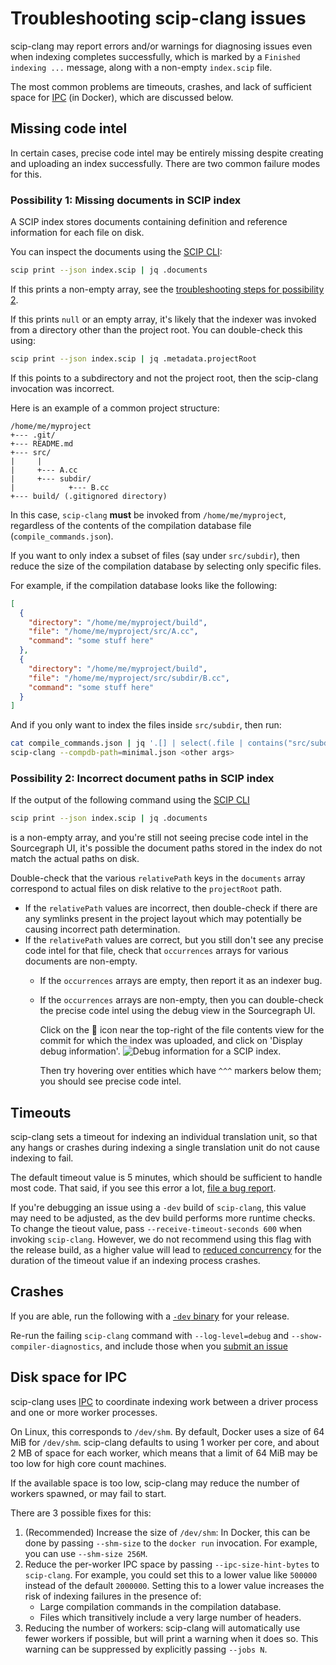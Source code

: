 # Troubleshooting scip-clang issues

scip-clang may report errors and/or warnings
for diagnosing issues even when indexing completes successfully,
which is marked by a `Finished indexing ...` message,
along with a non-empty `index.scip` file.

The most common problems are timeouts, crashes,
and lack of sufficient space for [IPC][] (in Docker),
which are discussed below.

## Missing code intel

In certain cases, precise code intel may be entirely missing despite
creating and uploading an index successfully.
There are two common failure modes for this.

### Possibility 1: Missing documents in SCIP index

A SCIP index stores documents containing definition and reference
information for each file on disk.

[SCIP CLI]: https://github.com/sourcegraph/scip/releases

You can inspect the documents using the [SCIP CLI][]:

```bash
scip print --json index.scip | jq .documents
```

If this prints a non-empty array, see the [troubleshooting steps for possibility 2](#possibility-2-incorrect-document-paths-in-scip-index).

If this prints `null` or an empty array, it's likely
that the indexer was invoked from a directory other than the project root.
You can double-check this using:

```bash
scip print --json index.scip | jq .metadata.projectRoot
```

If this points to a subdirectory and not the project root,
then the scip-clang invocation was incorrect.

Here is an example of a common project structure:

```
/home/me/myproject
+--- .git/
+--- README.md
+--- src/
|     |
|     +--- A.cc
|     +--- subdir/
|            +--- B.cc
+--- build/ (.gitignored directory)
```

In this case, `scip-clang` **must** be invoked from `/home/me/myproject`,
regardless of the contents of the compilation database file (`compile_commands.json`).

If you want to only index a subset of files (say under `src/subdir`),
then reduce the size of the compilation database by selecting only specific files.

For example, if the compilation database looks like the following:

```json
[
  {
    "directory": "/home/me/myproject/build",
    "file": "/home/me/myproject/src/A.cc",
    "command": "some stuff here"
  },
  {
    "directory": "/home/me/myproject/build",
    "file": "/home/me/myproject/src/subdir/B.cc",
    "command": "some stuff here"
  }
]
```

And if you only want to index the files inside `src/subdir`, then run:

```bash
cat compile_commands.json | jq '.[] | select(.file | contains("src/subdir/"))' > minimal.json
scip-clang --compdb-path=minimal.json <other args>
```

### Possibility 2: Incorrect document paths in SCIP index

If the output of the following command using the [SCIP CLI][]

```bash
scip print --json index.scip | jq .documents
```

is a non-empty array, and you're still not seeing precise code intel
in the Sourcegraph UI, it's possible the document paths stored in the index
do not match the actual paths on disk.

Double-check that the various `relativePath` keys in the `documents`
array correspond to actual files on disk relative to the `projectRoot` path.

- If the `relativePath` values are incorrect, then double-check if there
  are any symlinks present in the project layout which may potentially
  be causing incorrect path determination.
- If the `relativePath` values are correct, but you still don't see any
  precise code intel for that file, check that `occurrences` arrays for
  various documents are non-empty.
  - If the `occurrences` arrays are empty, then report it as an
    indexer bug.
  - If the `occurrences` arrays are non-empty, then you can double-check
    the precise code intel using the debug view in the Sourcegraph UI.

    Click on the 🧠 icon near the top-right of the file contents view
    for the commit for which the index was uploaded,
    and click on 'Display debug information'.
    ![Debug information for a SCIP index](https://github.com/sourcegraph/scip-clang/assets/93103176/58becf36-5524-40f6-87b9-a72bc00b1e04).

    Then try hovering over entities which have `^^^` markers below them;
    you should see precise code intel.

## Timeouts

scip-clang sets a timeout for indexing an individual translation unit,
so that any hangs or crashes during indexing a single translation unit
do not cause indexing to fail.

The default timeout value is 5 minutes,
which should be sufficient to handle most code.
That said, if you see this error a lot,
[file a bug report](/README.md#reporting-issues).

If you're debugging an issue using a `-dev` build of `scip-clang`,
this value may need to be adjusted,
as the dev build performs more runtime checks.
To change the tieout value, pass `--receive-timeout-seconds 600`
when invoking `scip-clang`.
However, we do not recommend using this flag with the release build,
as a higher value will lead to [reduced concurrency](https://github.com/sourcegraph/scip-clang/issues/45)
for the duration of the timeout value if an indexing process crashes.

## Crashes

If you are able, run the following with a [`-dev` binary](https://github.com/sourcegraph/scip-clang/releases)
for your release.

Re-run the failing `scip-clang` command with `--log-level=debug`
and `--show-compiler-diagnostics`, and include those
when you [submit an issue](/README.md#reporting-issues)

## Disk space for IPC

<!-- Be careful about re-titling this section;
we print the link to it in an error message
when the user runs into a space issue. -->

[IPC]: https://en.wikipedia.org/wiki/Inter-process_communication

scip-clang uses [IPC][] to coordinate indexing work
between a driver process and one or more worker processes.

On Linux, this corresponds to `/dev/shm`.
By default, Docker uses a size of 64 MiB for `/dev/shm`.
scip-clang defaults to using 1 worker per core,
and about 2 MB of space for each worker,
which means that a limit of 64 MiB may be too low
for high core count machines.

If the available space is too low, scip-clang may
reduce the number of workers spawned,
or may fail to start.

There are 3 possible fixes for this:

1. (Recommended) Increase the size of `/dev/shm`:
   In Docker, this can be done by passing `--shm-size`
   to the `docker run` invocation.
   For example, you can use `--shm-size 256M`.
2. Reduce the per-worker IPC space by passing
   `--ipc-size-hint-bytes` to `scip-clang`.
   For example, you could set this to a lower value
   like `500000` instead of the default `2000000`.
   Setting this to a lower value
   increases the risk of indexing failures
   in the presence of:
   - Large compilation commands in the compilation database.
   - Files which transitively include a very large number of headers.
3. Reducing the number of workers:
   scip-clang will automatically use fewer workers if possible,
   but will print a warning when it does so.
   This warning can be suppressed by explicitly passing `--jobs N`.
